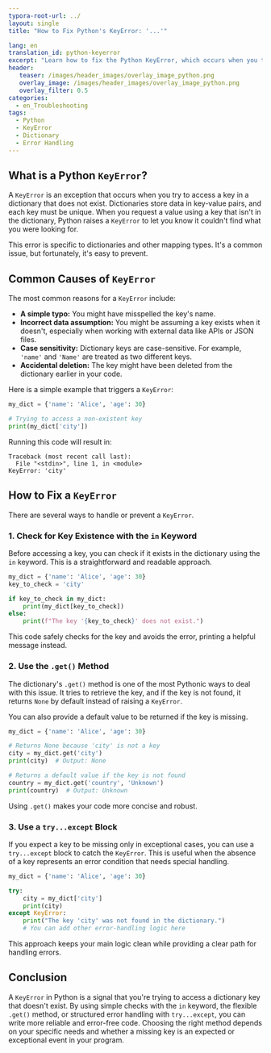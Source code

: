```yaml
---
typora-root-url: ../
layout: single
title: "How to Fix Python's KeyError: '...'"

lang: en
translation_id: python-keyerror
excerpt: "Learn how to fix the Python KeyError, which occurs when you try to access a key that does not exist in a dictionary. This guide covers several effective methods."
header:
   teaser: /images/header_images/overlay_image_python.png
   overlay_image: /images/header_images/overlay_image_python.png
   overlay_filter: 0.5
categories:
  - en_Troubleshooting
tags:
  - Python
  - KeyError
  - Dictionary
  - Error Handling
---
```


## What is a Python `KeyError`?

A `KeyError` is an exception that occurs when you try to access a key in a dictionary that does not exist. Dictionaries store data in key-value pairs, and each key must be unique. When you request a value using a key that isn't in the dictionary, Python raises a `KeyError` to let you know it couldn't find what you were looking for.

This error is specific to dictionaries and other mapping types. It's a common issue, but fortunately, it's easy to prevent.

## Common Causes of `KeyError`

The most common reasons for a `KeyError` include:

- **A simple typo:** You might have misspelled the key's name.
- **Incorrect data assumption:** You might be assuming a key exists when it doesn't, especially when working with external data like APIs or JSON files.
- **Case sensitivity:** Dictionary keys are case-sensitive. For example, `'name'` and `'Name'` are treated as two different keys.
- **Accidental deletion:** The key might have been deleted from the dictionary earlier in your code.

Here is a simple example that triggers a `KeyError`:

```python
my_dict = {'name': 'Alice', 'age': 30}

# Trying to access a non-existent key
print(my_dict['city'])
```

Running this code will result in:

```
Traceback (most recent call last):
  File "<stdin>", line 1, in <module>
KeyError: 'city'
```

## How to Fix a `KeyError`

There are several ways to handle or prevent a `KeyError`.

### 1. Check for Key Existence with the `in` Keyword

Before accessing a key, you can check if it exists in the dictionary using the `in` keyword. This is a straightforward and readable approach.

```python
my_dict = {'name': 'Alice', 'age': 30}
key_to_check = 'city'

if key_to_check in my_dict:
    print(my_dict[key_to_check])
else:
    print(f"The key '{key_to_check}' does not exist.")
```

This code safely checks for the key and avoids the error, printing a helpful message instead.

### 2. Use the `.get()` Method

The dictionary's `.get()` method is one of the most Pythonic ways to deal with this issue. It tries to retrieve the key, and if the key is not found, it returns `None` by default instead of raising a `KeyError`.

You can also provide a default value to be returned if the key is missing.

```python
my_dict = {'name': 'Alice', 'age': 30}

# Returns None because 'city' is not a key
city = my_dict.get('city')
print(city)  # Output: None

# Returns a default value if the key is not found
country = my_dict.get('country', 'Unknown')
print(country)  # Output: Unknown
```

Using `.get()` makes your code more concise and robust.

### 3. Use a `try...except` Block

If you expect a key to be missing only in exceptional cases, you can use a `try...except` block to catch the `KeyError`. This is useful when the absence of a key represents an error condition that needs special handling.

```python
my_dict = {'name': 'Alice', 'age': 30}

try:
    city = my_dict['city']
    print(city)
except KeyError:
    print("The key 'city' was not found in the dictionary.")
    # You can add other error-handling logic here
```

This approach keeps your main logic clean while providing a clear path for handling errors.

## Conclusion

A `KeyError` in Python is a signal that you're trying to access a dictionary key that doesn't exist. By using simple checks with the `in` keyword, the flexible `.get()` method, or structured error handling with `try...except`, you can write more reliable and error-free code. Choosing the right method depends on your specific needs and whether a missing key is an expected or exceptional event in your program.
